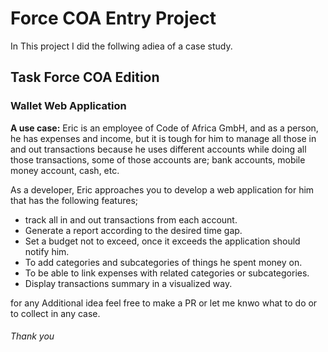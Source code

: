 # ﻿Force COA Entry Project

In This project I did the follwing adiea of a case study.

## Task Force COA Edition

### Wallet Web Application

**A use case:** Eric is an employee of Code of Africa GmbH, and as a person, he has expenses and income, but it is tough for him to manage all those in and out transactions because he uses different accounts while doing all those transactions, some of those accounts are; bank accounts, mobile money account, cash, etc.

As a developer, Eric approaches you to develop a web application for him that has the following features;
- track all in and out transactions from each account.
- Generate a report according to the desired time gap.
- Set a budget not to exceed, once it exceeds the application should notify him.
- To add categories and subcategories of things he spent money on.
- To be able to link expenses with related categories or subcategories.
- Display transactions summary in a visualized way.

for any Additional idea feel free to make a PR or let me knwo what to do or to collect in any case.
###### Thank you
